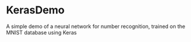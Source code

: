 # KerasDemo
A simple demo of a neural network for number recognition, trained on the MNIST database using Keras
